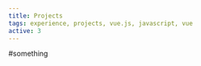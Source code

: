 ```yaml
---
title: Projects
tags: experience, projects, vue.js, javascript, vue
active: 3
---
```


#something